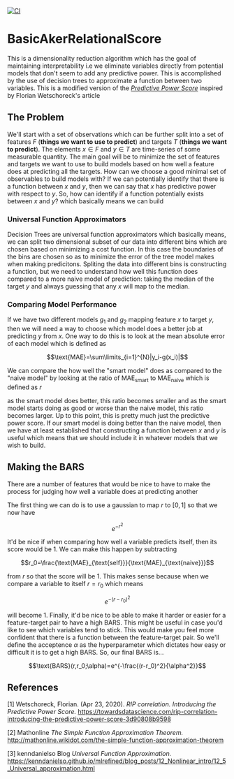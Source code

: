 [![CI](https://github.com/JuliaRegistries/General/actions/workflows/ci.yml/badge.svg)](https://github.com/JuliaRegistries/General/actions/workflows/ci.yml)

# BasicAkerRelationalScore
This is a dimensionality reduction algorithm which has the goal of maintaining interpretability i.e we eliminate variables directly from potential models that don't seem to add any predictive power. This is accomplished by the use of decision trees to approximate a function between two variables. This is a modified version of the [*Predictive Power Score*](#1) inspired by Florian Wetschoreck's article 

## The Problem
We'll start with a set of observations which can be further split into a set of features $F$ (**things we want to use to predict**) and targets $T$ (**things we want to predict**). The elements $x\in F$ and $y\in T$ are time-series of some measurable quantity. The main goal will be to minimize the set of features and targets we want to use to build models based on how well a feature does at predicting all the targets. How can we choose a good minimal set of observables to build models with? If we can potentially identify that there is a function between $x$ and $y$, then we can say that $x$ has predictive power with respect to $y$. So, how can identify if a function potentially exists between $x$ and $y$? which basically means we can build 

### Universal Function Approximators
Decision Trees are universal function approximators which basically means, we can split two dimensional subset of our data into different bins which are chosen based on minimizing a cost function. In this case the boundaries of the bins are chosen so as to minimize the error of the tree model makes when making predicitons. Spliting the data into different bins is constructing a function, but we need to understand how well this function does compared to a more naive model of prediction: taking the median of the target $y$ and always guessing that any $x$ will map to the median. 
 
### Comparing Model Performance
If we have two different models $g_1$ and $g_2$ mapping feature $x$ to  target $y$, then we will need a way to choose which model does a better job at predicting $y$ from $x$. One way to do this is to look at the mean absolute error of each model which is defined as

$$\text{MAE}=\sum\limits_{i=1}^{N}|y_i-g(x_i)|$$ 

We can compare the how well the "smart model" does as compared to the "naive model" by looking at the ratio of $\text{MAE}_{\text{smart}}$ to $\text{MAE}_{\text{naive}}$ which is defined as $r$

as the smart model does better, this ratio becomes smaller and as the smart model starts doing as good or worse than the naive model, this ratio becomes larger. Up to this point, this is pretty much just the predictive power score. If our smart model is doing better than the naive model, then we have at least established that constructing a function between $x$ and $y$ is useful which means that we should include it in whatever models that we wish to build.

## Making the BARS 

There are a number of features that would be nice to have to make the process for judging how well a variable does at predicting another

The first thing we can do is to use a gaussian to map $r$ to $[0,1]$ so that we now have

$$e^{-r^2}$$

It'd be nice if when comparing how well a variable predicts itself, then its score would be $1$. We can make this happen by subtracting 

$$r_0=\frac{\text{MAE}_{\text{self}}}{\text{MAE}_{\text{naive}}}$$

from $r$ so that the score will be $1$. This makes sense because when we compare a variable to itself $r=r_0$ which means

$$e^{-(r-r_0)^2}$$

will become $1$. Finally, it'd be nice to be able to make it harder or easier for a feature-target pair to have a high BARS. This might be useful in case you'd like to see which variables tend to stick. This would make you feel more confident that there is a function between the feature-target pair. So we'll define the acceptence $\alpha$ as the hyperparameter which dictates how easy or difficult it is to get a high BARS. So, our final BARS is...

$$\text{BARS}(r,r_0;\alpha)=e^{-\frac{(r-r_0)^2}{\alpha^2}}$$



## References
<a id="1">[1]</a> 
Wetschoreck, Florian. (Apr 23, 2020). 
*RIP correlation. Introducing the Predictive Power Score.*
https://towardsdatascience.com/rip-correlation-introducing-the-predictive-power-score-3d90808b9598

<a id="2">[2]</a>
Mathonline
*The Simple Function Approximation Theorem.*
http://mathonline.wikidot.com/the-simple-function-approximation-theorem

<a id="3">[3]</a>
kenndanielso Blog
*Universal Function Approximation.*
https://kenndanielso.github.io/mlrefined/blog_posts/12_Nonlinear_intro/12_5_Universal_approximation.html


